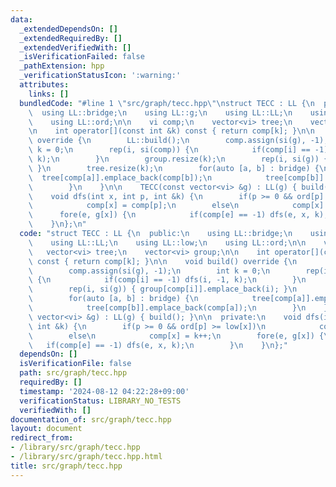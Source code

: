 ```yaml
---
data:
  _extendedDependsOn: []
  _extendedRequiredBy: []
  _extendedVerifiedWith: []
  _isVerificationFailed: false
  _pathExtension: hpp
  _verificationStatusIcon: ':warning:'
  attributes:
    links: []
  bundledCode: "#line 1 \"src/graph/tecc.hpp\"\nstruct TECC : LL {\n  public:\n  \
    \  using LL::bridge;\n    using LL::g;\n    using LL::LL;\n    using LL::low;\n\
    \    using LL::ord;\n\n    vi comp;\n    vector<vi> tree;\n    vector<vi> group;\n\
    \n    int operator[](const int &k) const { return comp[k]; }\n\n    void build()\
    \ override {\n        LL::build();\n        comp.assign(si(g), -1);\n        int\
    \ k = 0;\n        rep(i, si(comp)) {\n            if(comp[i] == -1) dfs(i, -1,\
    \ k);\n        }\n        group.resize(k);\n        rep(i, si(g)) { group[comp[i]].emplace_back(i);\
    \ }\n        tree.resize(k);\n        for(auto [a, b] : bridge) {\n          \
    \  tree[comp[a]].emplace_back(comp[b]);\n            tree[comp[b]].emplace_back(comp[a]);\n\
    \        }\n    }\n\n    TECC(const vector<vi> &g) : LL(g) { build(); }\n\n  private:\n\
    \    void dfs(int x, int p, int &k) {\n        if(p >= 0 && ord[p] >= low[x])\n\
    \            comp[x] = comp[p];\n        else\n            comp[x] = k++;\n  \
    \      fore(e, g[x]) {\n            if(comp[e] == -1) dfs(e, x, k);\n        }\n\
    \    }\n};\n"
  code: "struct TECC : LL {\n  public:\n    using LL::bridge;\n    using LL::g;\n\
    \    using LL::LL;\n    using LL::low;\n    using LL::ord;\n\n    vi comp;\n \
    \   vector<vi> tree;\n    vector<vi> group;\n\n    int operator[](const int &k)\
    \ const { return comp[k]; }\n\n    void build() override {\n        LL::build();\n\
    \        comp.assign(si(g), -1);\n        int k = 0;\n        rep(i, si(comp))\
    \ {\n            if(comp[i] == -1) dfs(i, -1, k);\n        }\n        group.resize(k);\n\
    \        rep(i, si(g)) { group[comp[i]].emplace_back(i); }\n        tree.resize(k);\n\
    \        for(auto [a, b] : bridge) {\n            tree[comp[a]].emplace_back(comp[b]);\n\
    \            tree[comp[b]].emplace_back(comp[a]);\n        }\n    }\n\n    TECC(const\
    \ vector<vi> &g) : LL(g) { build(); }\n\n  private:\n    void dfs(int x, int p,\
    \ int &k) {\n        if(p >= 0 && ord[p] >= low[x])\n            comp[x] = comp[p];\n\
    \        else\n            comp[x] = k++;\n        fore(e, g[x]) {\n         \
    \   if(comp[e] == -1) dfs(e, x, k);\n        }\n    }\n};"
  dependsOn: []
  isVerificationFile: false
  path: src/graph/tecc.hpp
  requiredBy: []
  timestamp: '2024-08-12 04:22:28+09:00'
  verificationStatus: LIBRARY_NO_TESTS
  verifiedWith: []
documentation_of: src/graph/tecc.hpp
layout: document
redirect_from:
- /library/src/graph/tecc.hpp
- /library/src/graph/tecc.hpp.html
title: src/graph/tecc.hpp
---
```

